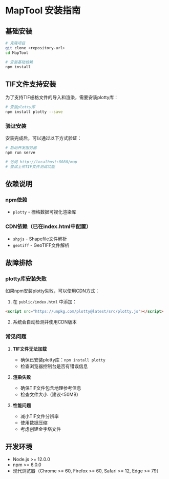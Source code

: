 # MapTool 安装指南

## 基础安装

```bash
# 克隆项目
git clone <repository-url>
cd MapTool

# 安装基础依赖
npm install
```

## TIF文件支持安装

为了支持TIF栅格文件的导入和渲染，需要安装plotty库：

```bash
# 安装plotty库
npm install plotty --save
```

### 验证安装

安装完成后，可以通过以下方式验证：

```bash
# 启动开发服务器
npm run serve

# 访问 http://localhost:8080/map
# 尝试上传TIF文件测试功能
```

## 依赖说明

### npm依赖
- `plotty` - 栅格数据可视化渲染库

### CDN依赖（已在index.html中配置）
- `shpjs` - Shapefile文件解析
- `geotiff` - GeoTIFF文件解析

## 故障排除

### plotty库安装失败

如果npm安装plotty失败，可以使用CDN方式：

1. 在 `public/index.html` 中添加：
```html
<script src="https://unpkg.com/plotty@latest/src/plotty.js"></script>
```

2. 系统会自动检测并使用CDN版本

### 常见问题

1. **TIF文件无法加载**
   - 确保已安装plotty库：`npm install plotty`
   - 检查浏览器控制台是否有错误信息

2. **渲染失败**
   - 确保TIF文件包含地理参考信息
   - 检查文件大小（建议<50MB）

3. **性能问题**
   - 减小TIF文件分辨率
   - 使用数据压缩
   - 考虑创建金字塔文件

## 开发环境

- Node.js >= 12.0.0
- npm >= 6.0.0
- 现代浏览器（Chrome >= 60, Firefox >= 60, Safari >= 12, Edge >= 79） 